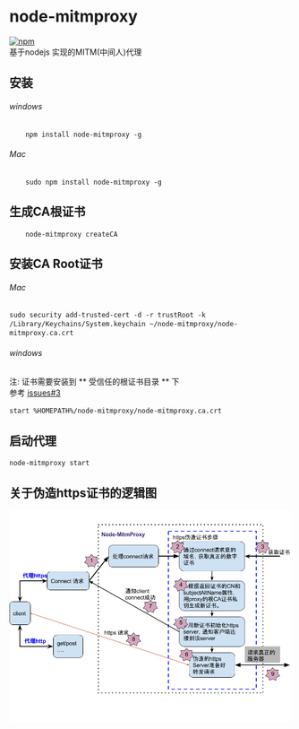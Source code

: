 # node-mitmproxy
[![npm](https://img.shields.io/npm/dt/node-mitmproxy.svg)](https://www.npmjs.com/package/node-mitmproxy)  
基于nodejs 实现的MITM(中间人)代理

## 安装

###### windows
```
    npm install node-mitmproxy -g
```
###### Mac
```
    sudo npm install node-mitmproxy -g
```

## 生成CA根证书
```
    node-mitmproxy createCA
```

## 安装CA Root证书
###### Mac
```
sudo security add-trusted-cert -d -r trustRoot -k /Library/Keychains/System.keychain ~/node-mitmproxy/node-mitmproxy.ca.crt
```
###### windows
注: 证书需要安装到  ** 受信任的根证书目录 ** 下  
参考 [issues#3](https://github.com/wuchangming/node-mitmproxy/issues/3)
```
start %HOMEPATH%/node-mitmproxy/node-mitmproxy.ca.crt
```

## 启动代理
```
node-mitmproxy start
```


## 关于伪造https证书的逻辑图
<img src="design/node-MitmProxy https.png"/>
